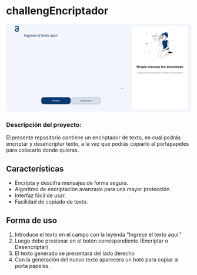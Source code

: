 # challengEncriptador

![Imagen del Proyecto](img/encriptador.png)

<h3>Descripción del proyecto:</h3>

El presente repositorio contiene un encriptador de texto, en cual podrás encriptar y desencriptar texto, a la vez que podrás copiarlo al portapapeles para colocarlo donde quieras.
## Características

- Encripta y descifra mensajes de forma segura.
- Algoritmo de encriptación avanzado para una mayor protección.
- Interfaz fácil de usar.
- Facilidad de copiado de texto.

## Forma de uso
<ol>
  <li>Introduce el texto en el campo con la leyenda "Ingrese el texto aquí."</li>
    <li>Luego debe presionar en el botón correspondiente (Encriptar o Desencriptar)</li>
  <li>El texto generado se presentará del lado derecho</li>
  <li>Con la generación del nuevo texto aparecera un botó para copiar al porta papeles.</li>
</ol>
